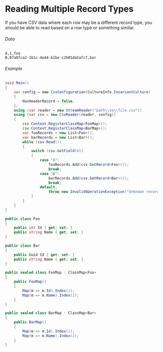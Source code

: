 # Reading Multiple Record Types

If you have CSV data where each row may be a different record type, you should be able to read based on a row type or something similar.

###### Data

```
A,1,foo
B,07a0fca2-1b1c-4e44-b1be-c2b05da5afc7,bar
```

###### Example

```cs
void Main()
{
	var config = new CsvConfiguration(CultureInfo.InvariantCulture)
	{
		HasHeaderRecord = false,
	};
    using (var reader = new StreamReader("path\\to\\file.csv"))
    using (var csv = new CsvReader(reader, config))
    {
		csv.Context.RegisterClassMap<FooMap>();
		csv.Context.RegisterClassMap<BarMap>();
		var fooRecords = new List<Foo>();
		var barRecords = new List<Bar>();
		while (csv.Read())
		{
			switch (csv.GetField(0))
			{
				case "A":
					fooRecords.Add(csv.GetRecord<Foo>());
					break;
				case "B":
					barRecords.Add(csv.GetRecord<Bar>());
					break;
				default:
					throw new InvalidOperationException("Unknown record type.");
			}
		}
    }
}

public class Foo
{
    public int Id { get; set; }
    public string Name { get; set; }
}

public class Bar
{
	public Guid Id { get; set; }
	public string Name { get; set; }
}

public sealed class FooMap : ClassMap<Foo>
{
	public FooMap()
	{
		Map(m => m.Id).Index(1);
		Map(m => m.Name).Index(2);
	}
}

public sealed class BarMap : ClassMap<Bar>
{
	public BarMap()
	{
		Map(m => m.Id).Index(1);
		Map(m => m.Name).Index(2);
	}
}
```

